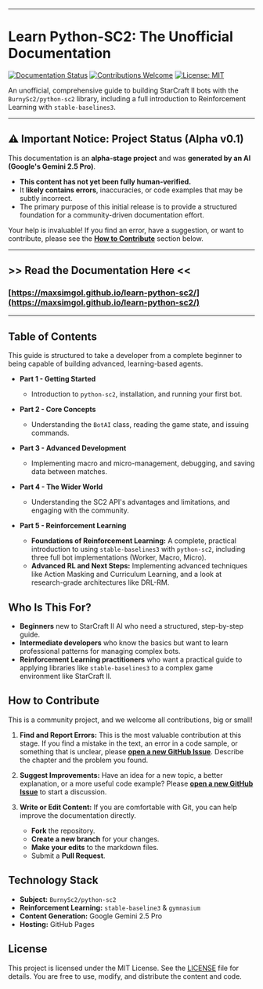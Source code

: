 
---

# Learn Python-SC2: The Unofficial Documentation

[![Documentation Status](https://img.shields.io/badge/docs-v0.1%20Alpha-orange)](https://maxsimgol.github.io/learn-python-sc2/)
[![Contributions Welcome](https://img.shields.io/badge/contributions-welcome-brightgreen.svg?style=flat)](https://github.com/maxsimgol/learn-python-sc2/issues)
[![License: MIT](https://img.shields.io/badge/License-MIT-yellow.svg)](https://opensource.org/licenses/MIT)

An unofficial, comprehensive guide to building StarCraft II bots with the `BurnySc2/python-sc2` library, including a full introduction to Reinforcement Learning with `stable-baselines3`.

---

## ⚠️ Important Notice: Project Status (Alpha v0.1)

This documentation is an **alpha-stage project** and was **generated by an AI (Google's Gemini 2.5 Pro)**.

*   **This content has not yet been fully human-verified.**
*   It **likely contains errors**, inaccuracies, or code examples that may be subtly incorrect.
*   The primary purpose of this initial release is to provide a structured foundation for a community-driven documentation effort.

Your help is invaluable! If you find an error, have a suggestion, or want to contribute, please see the **[How to Contribute](#how-to-contribute)** section below.

---

## >> Read the Documentation Here <<

### **[https://maxsimgol.github.io/learn-python-sc2/](https://maxsimgol.github.io/learn-python-sc2/)**

---

## Table of Contents

This guide is structured to take a developer from a complete beginner to being capable of building advanced, learning-based agents.

*   **Part 1 - Getting Started**
    *   Introduction to `python-sc2`, installation, and running your first bot.

*   **Part 2 - Core Concepts**
    *   Understanding the `BotAI` class, reading the game state, and issuing commands.

*   **Part 3 - Advanced Development**
    *   Implementing macro and micro-management, debugging, and saving data between matches.

*   **Part 4 - The Wider World**
    *   Understanding the SC2 API's advantages and limitations, and engaging with the community.

*   **Part 5 - Reinforcement Learning**
    *   **Foundations of Reinforcement Learning:** A complete, practical introduction to using `stable-baselines3` with `python-sc2`, including three full bot implementations (Worker, Macro, Micro).
    *   **Advanced RL and Next Steps:** Implementing advanced techniques like Action Masking and Curriculum Learning, and a look at research-grade architectures like DRL-RM.

## Who Is This For?

*   **Beginners** new to StarCraft II AI who need a structured, step-by-step guide.
*   **Intermediate developers** who know the basics but want to learn professional patterns for managing complex bots.
*   **Reinforcement Learning practitioners** who want a practical guide to applying libraries like `stable-baselines3` to a complex game environment like StarCraft II.

## How to Contribute

This is a community project, and we welcome all contributions, big or small!

1.  **Find and Report Errors:** This is the most valuable contribution at this stage. If you find a mistake in the text, an error in a code sample, or something that is unclear, please **[open a new GitHub Issue](https://github.com/maxsimgol/learn-python-sc2/issues/new)**. Describe the chapter and the problem you found.

2.  **Suggest Improvements:** Have an idea for a new topic, a better explanation, or a more useful code example? Please **[open a new GitHub Issue](https://github.com/maxsimgol/learn-python-sc2/issues/new)** to start a discussion.

3.  **Write or Edit Content:** If you are comfortable with Git, you can help improve the documentation directly.
    *   **Fork** the repository.
    *   **Create a new branch** for your changes.
    *   **Make your edits** to the markdown files.
    *   Submit a **Pull Request**.

## Technology Stack

*   **Subject:** `BurnySc2/python-sc2`
*   **Reinforcement Learning:** `stable-baseline3` & `gymnasium`
*   **Content Generation:** Google Gemini 2.5 Pro
*   **Hosting:** GitHub Pages

## License

This project is licensed under the MIT License. See the [LICENSE](LICENSE) file for details. You are free to use, modify, and distribute the content and code.